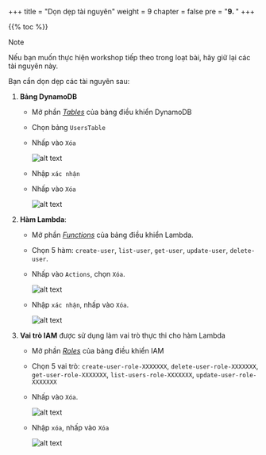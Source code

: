 +++
title = "Dọn dẹp tài nguyên"
weight = 9
chapter = false
pre = "<b>9. </b>"
+++

{{% toc %}}

> [!NOTE]
> Nếu bạn muốn thực hiện workshop tiếp theo trong loạt bài, hãy giữ lại các tài nguyên này.

<!-- TODO: liên kết đến workshop tiếp theo -->

Bạn cần dọn dẹp các tài nguyên sau:

1. **Bảng DynamoDB**

   - Mở phần [_Tables_](https://console.aws.amazon.com/dynamodbv2/home?#tables) của bảng điều khiển DynamoDB
   - Chọn bảng `UsersTable`
   - Nhấp vào `Xóa`

     ![alt text](/images/workshop-1/cleanup-dynamodb--resources.jpg)

   - Nhập `xác nhận`
   - Nhấp vào `Xóa`

     ![alt text](/images/workshop-1/cleanup-dynamodb--confirm.jpg)

1. **Hàm Lambda**:

   - Mở phần [_Functions_](https://console.aws.amazon.com/lambda/home#/functions) của bảng điều khiển Lambda.
   - Chọn 5 hàm: `create-user`, `list-user`, `get-user`, `update-user`, `delete-user`.
   - Nhấp vào `Actions`, chọn `Xóa`.

     ![alt text](/images/workshop-1/cleanup-lambda--resources.jpg)

   - Nhập `xác nhận`, nhấp vào `Xóa`.

     ![alt text](/images/workshop-1/cleanup-lambda--confirm.jpg)

1. **Vai trò IAM** được sử dụng làm vai trò thực thi cho hàm Lambda

   - Mở phần [_Roles_](https://console.aws.amazon.com/iam/home#/roles) của bảng điều khiển IAM
   - Chọn 5 vai trò: `create-user-role-XXXXXXX`, `delete-user-role-XXXXXXX`, `get-user-role-XXXXXXX`, `list-users-role-XXXXXXX`, `update-user-role-XXXXXXX`
   - Nhấp vào `Xóa`.

     ![alt text](/images/workshop-1/cleanup-iam-role--resources.jpg)

   - Nhập `xóa`, nhấp vào `Xóa`

     ![alt text](/images/workshop-1/cleanup-iam-role--confirm.jpg)
